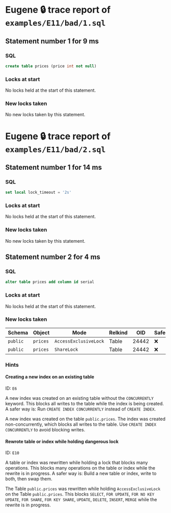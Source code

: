 # Eugene 🔒 trace report of `examples/E11/bad/1.sql`

## Statement number 1 for 9 ms

### SQL

```sql
create table prices (price int not null)
```

### Locks at start

No locks held at the start of this statement.

### New locks taken

No new locks taken by this statement.



# Eugene 🔒 trace report of `examples/E11/bad/2.sql`

## Statement number 1 for 14 ms

### SQL

```sql
set local lock_timeout = '2s'
```

### Locks at start

No locks held at the start of this statement.

### New locks taken

No new locks taken by this statement.


## Statement number 2 for 4 ms

### SQL

```sql
alter table prices add column id serial
```

### Locks at start

No locks held at the start of this statement.

### New locks taken

| Schema | Object | Mode | Relkind | OID | Safe |
|--------|--------|------|---------|-----|------|
| `public` | `prices` | `AccessExclusiveLock` | Table | 24442 | ❌ |
| `public` | `prices` | `ShareLock` | Table | 24442 | ❌ |

### Hints

#### Creating a new index on an existing table

ID: `E6`

A new index was created on an existing table without the `CONCURRENTLY` keyword. This blocks all writes to the table while the index is being created. A safer way is: Run `CREATE INDEX CONCURRENTLY` instead of `CREATE INDEX`.

A new index was created on the table `public.prices`. The index was created non-concurrently, which blocks all writes to the table. Use `CREATE INDEX CONCURRENTLY` to avoid blocking writes.

#### Rewrote table or index while holding dangerous lock

ID: `E10`

A table or index was rewritten while holding a lock that blocks many operations. This blocks many operations on the table or index while the rewrite is in progress. A safer way is: Build a new table or index, write to both, then swap them.

The Table `public.prices` was rewritten while holding `AccessExclusiveLock` on the Table `public.prices`. This blocks `SELECT`, `FOR UPDATE`, `FOR NO KEY UPDATE`, `FOR SHARE`, `FOR KEY SHARE`, `UPDATE`, `DELETE`, `INSERT`, `MERGE` while the rewrite is in progress.

